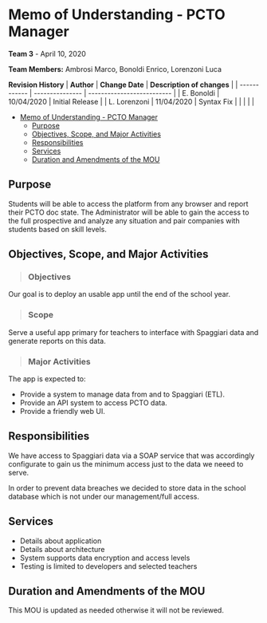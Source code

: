 # Memo of Understanding - PCTO Manager

**Team 3** - April 10, 2020

**Team Members:** Ambrosi Marco, Bonoldi Enrico, Lorenzoni Luca

**Revision History**
| **Author**   | **Change Date** | **Description of changes** |
| ------------ | --------------- | -------------------------- |
| E. Bonoldi   | 10/04/2020      | Initial Release            |
| L. Lorenzoni | 11/04/2020      | Syntax Fix                 |
|              |                 |                            |

- [Memo of Understanding - PCTO Manager](#memo-of-understanding---pcto-manager)
  - [Purpose](#purpose)
  - [Objectives, Scope, and Major Activities](#objectives-scope-and-major-activities)
  - [Responsibilities](#responsibilities)
  - [Services](#services)
  - [Duration and Amendments of the MOU](#duration-and-amendments-of-the-mou)

## Purpose

Students will be able to access the platform from any browser and report their PCTO doc state. The Administrator will be able to gain the access to the full prospective and analyze any situation and pair companies with students based on skill levels. 

## Objectives, Scope, and Major Activities

> ### Objectives 

Our goal is to deploy an usable app until the end of the school year.

> ### Scope

Serve a useful app primary for teachers to interface with Spaggiari data and generate reports on this data.

> ### Major Activities
The app is expected to:  
+ Provide a system to manage data from and to Spaggiari (ETL).
+ Provide an API system to access PCTO data.
+ Provide a friendly web UI. 


## Responsibilities

We have access to Spaggiari data via a SOAP service that was accordingly configurate to gain us the minimum access just to the data we neeed to serve.

In order to prevent data breaches we decided to store data in the school database which is not under our management/full access.

## Services 

- Details about application
- Details about architecture
- System supports data encryption and access levels
- Testing is limited to developers and selected teachers

## Duration and Amendments of the MOU

This MOU is updated as needed otherwise it will not be reviewed.
